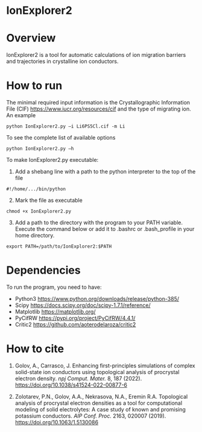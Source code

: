 # IonExplorer2
# Overview
IonExplorer2 is a tool for automatic calculations of ion migration barriers and trajectories in crystalline ion conductors.
# How to run
The minimal required input information is the Crystallographic Information File (CIF) https://www.iucr.org/resources/cif and the type of migrating ion. An example
```
python IonExplorer2.py –i Li6PS5Cl.cif -m Li
```
To see the complete list of available options
```
python IonExplorer2.py –h
```
To make IonExplorer2.py executable:

1. Add a shebang line with a path to the python interpreter to the top of the file
```
#!/home/.../bin/python
```
2. Mark the file as executable
```
chmod +x IonExplorer2.py
```
3. Add a path to the directory with the program to your PATH variable. Execute the command below or add it to .bashrc or .bash_profile in your home directory.
```
export PATH=/path/to/IonExplorer2:$PATH
```
# Dependencies
To run the program, you need to have:
-	Python3 https://www.python.org/downloads/release/python-385/
-	Scipy https://docs.scipy.org/doc/scipy-1.7.1/reference/
-   Matplotlib https://matplotlib.org/
-	PyCifRW  https://pypi.org/project/PyCifRW/4.4.1/
-	Critic2 https://github.com/aoterodelaroza/critic2
# How to cite
1. Golov, A., Carrasco, J. Enhancing first-principles simulations of complex solid-state ion conductors using topological analysis of procrystal electron density. *npj Comput. Mater.* 8, 187 (2022). https://doi.org/10.1038/s41524-022-00877-6

2. Zolotarev, P.N., Golov, A.A., Nekrasova, N.A., Eremin R.A. Topological analysis of procrystal electron densities as a tool for computational modeling of solid electrolytes: A case study of known and promising potassium conductors. *AIP Conf. Proc.* 2163, 020007 (2019). https://doi.org/10.1063/1.5130086
